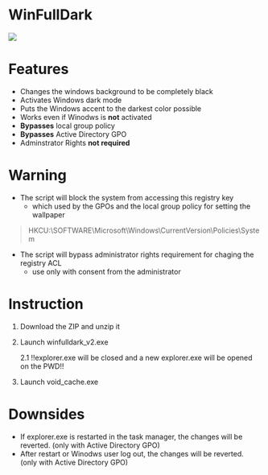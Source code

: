 # WinFullDark

![](https://cdn.iconscout.com/icon/free/png-256/microsoft-windows-2-761692.png)

Features
=============

- Changes the windows background to be completely black
- Activates Windows dark mode
- Puts the Windows accent to the darkest color possible
- Works even if Winodws is **not** activated 
- **Bypasses** local group policy
- **Bypasses** Active Directory GPO
- Adminstrator Rights **not required**

Warning
=============
+ The script will block the system from accessing this registry key
	+ which used by the GPOs and the local group policy for setting the wallpaper
> HKCU:\SOFTWARE\Microsoft\Windows\CurrentVersion\Policies\System
	
+ The script will bypass administrator rights requirement for chaging the registry ACL
	+ use only with consent from the administrator


Instruction
=============
1. Download the ZIP and unzip it
2. Launch winfulldark_v2.exe

	2.1 !!explorer.exe will be closed and a new explorer.exe will be opened on the PWD!!
3. Launch void_cache.exe

Downsides
=============
- If explorer.exe is restarted in the task manager, the changes will be reverted. (only with Active Directory GPO)
- After restart or Winodws user log out, the changes will be reverted. (only with Active Directory GPO)

